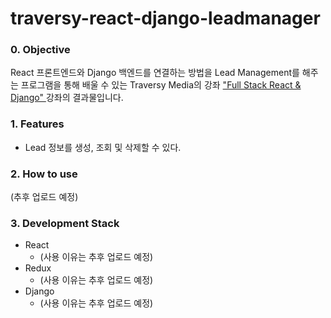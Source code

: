 # traversy-react-django-leadmanager

### 0. Objective

React 프론트엔드와 Django 백엔드를 연결하는 방법을 Lead Management를 해주는 프로그램을 통해 배울 수 있는 Traversy Media의 강좌
<a
  href="https://www.youtube.com/watch?v=Uyei2iDA4Hs&list=PLillGF-RfqbbRA-CIUxlxkUpbq0IFkX60"
  target="\_blank">
"Full Stack React & Django"
</a>
강좌의 결과물입니다.

### 1. Features

- Lead 정보를 생성, 조회 및 삭제할 수 있다.

### 2. How to use

(추후 업로드 예정)

### 3. Development Stack

- React
  - (사용 이유는 추후 업로드 예정)
- Redux
  - (사용 이유는 추후 업로드 예정)
- Django
  - (사용 이유는 추후 업로드 예정)
